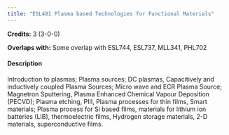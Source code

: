 ```yaml
---
title: "ESL481 Plasma based Technologies for Functional Materials"
---
```

**Credits:** 3 (3-0-0)

**Overlaps with:** Some overlap with ESL744, ESL737, MLL341, PHL702

#### Description
Introduction to plasmas; Plasma sources; DC plasmas, Capacitively and inductively coupled Plasma Sources; Micro wave and ECR Plasma Source; Magnetron Sputtering, Plasma Enhanced Chemical Vapour Deposition (PECVD); Plasma etching, PIII, Plasma processes for thin films, Smart materials; Plasma process for Si based films, materials for lithium ion batteries (LIB), thermoelectric films, Hydrogen storage materials, 2-D materials, superconductive films.
